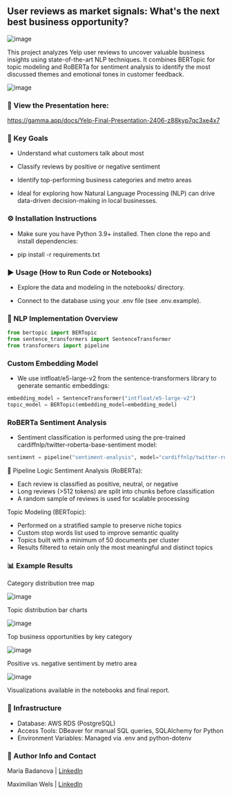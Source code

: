 ## User reviews as market signals: What's the next best business opportunity?
![image](https://github.com/user-attachments/assets/9f25b774-1a14-4ea2-be1f-d02bf97a65b2)


This project analyzes Yelp user reviews to uncover valuable business insights using state-of-the-art NLP techniques.
It combines BERTopic for topic modeling and RoBERTa for sentiment analysis to identify the most discussed themes and emotional tones in customer feedback.

![image](https://github.com/user-attachments/assets/807706a1-17ac-436f-937b-e652469dabf8)

### 🔗 View the Presentation here:

https://gamma.app/docs/Yelp-Final-Presentation-2406-z88kyp7qc3xe4x7

### 🎯 Key Goals

- Understand what customers talk about most

- Classify reviews by positive or negative sentiment

- Identify top-performing business categories and metro areas

- Ideal for exploring how Natural Language Processing (NLP) can drive data-driven decision-making in local businesses.

### ⚙️ Installation Instructions

- Make sure you have Python 3.9+ installed. Then clone the repo and install dependencies:

- pip install -r requirements.txt

### ▶️ Usage (How to Run Code or Notebooks)

- Explore the data and modeling in the notebooks/ directory.

- Connect to the database using your .env file (see .env.example).

### 🧠 NLP Implementation Overview
```python
from bertopic import BERTopic
from sentence_transformers import SentenceTransformer
from transformers import pipeline
```

### Custom Embedding Model
- We use intfloat/e5-large-v2 from the sentence-transformers library to generate semantic embeddings:
```python
embedding_model = SentenceTransformer("intfloat/e5-large-v2")
topic_model = BERTopic(embedding_model=embedding_model)
```

### RoBERTa Sentiment Analysis
- Sentiment classification is performed using the pre-trained cardiffnlp/twitter-roberta-base-sentiment model:
```python
sentiment = pipeline("sentiment-analysis", model="cardiffnlp/twitter-roberta-base-sentiment")
```

🔄 Pipeline Logic
Sentiment Analysis (RoBERTa):
- Each review is classified as positive, neutral, or negative
- Long reviews (>512 tokens) are split into chunks before classification
- A random sample of reviews is used for scalable processing

Topic Modeling (BERTopic):
- Performed on a stratified sample to preserve niche topics
- Custom stop words list used to improve semantic quality
- Topics built with a minimum of 50 documents per cluster
- Results filtered to retain only the most meaningful and distinct topics

### 📊 Example Results

Category distribution tree map

![image](https://github.com/user-attachments/assets/df9182de-5d39-4bbf-a2de-c986e3e1d93c)

Topic distribution bar charts

![image](https://github.com/user-attachments/assets/80e9ddad-b6d8-4575-aed8-5c782a9ee466)

Top business opportunities by key category

![image](https://github.com/user-attachments/assets/0d34626f-ca15-44c0-a503-c6d8457d944f)

Positive vs. negative sentiment by metro area

![image](https://github.com/user-attachments/assets/e0bb2856-f299-4953-88a3-ecc94e269647)

Visualizations available in the notebooks and final report.

### 🧰 Infrastructure

- Database: AWS RDS (PostgreSQL)
- Access Tools: DBeaver for manual SQL queries, SQLAlchemy for Python
- Environment Variables: Managed via .env and python-dotenv

### 👥 Author Info and Contact

Maria Badanova | [LinkedIn](https://www.linkedin.com/in/maria-badanova/)

Maximilian Wels | [LinkedIn](https://www.linkedin.com/in/maximilian-wels-76025810b/)

